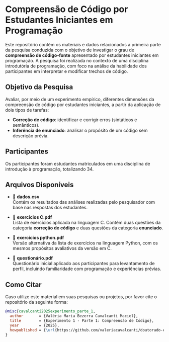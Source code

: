 # Compreensão de Código por Estudantes Iniciantes em Programação

Este repositório contém os materiais e dados relacionados à primeira parte da pesquisa conduzida com o objetivo de investigar o grau de **compreensão de código-fonte** apresentado por estudantes iniciantes em programação. A pesquisa foi realizada no contexto de uma disciplina introdutória de programação, com foco na análise da habilidade dos participantes em interpretar e modificar trechos de código.

## Objetivo da Pesquisa

Avaliar, por meio de um experimento empírico, diferentes dimensões da compreensão de código por estudantes iniciantes, a partir da aplicação de dois tipos de tarefas:

- **Correção de código**: identificar e corrigir erros (sintáticos e semânticos).
- **Inferência de enunciado**: analisar o propósito de um código sem descrição prévia.

## Participantes

Os participantes foram estudantes matriculados em uma disciplina de introdução à programação, totalizando 34.

## Arquivos Disponíveis

- 📄 **dados.csv**  
  Contém os resultados das análises realizadas pelo pesquisador com base nas respostas dos estudantes. 

- 📘 **exercícios C.pdf**  
  Lista de exercícios aplicada na linguagem C. Contém duas questões da categoria **correção de código** e duas questões da categoria **enunciado**.

- 🐍 **exercícios python.pdf**  
  Versão alternativa da lista de exercícios na linguagem Python, com os mesmos propósitos avaliativos da versão em C.

- 📝 **questionário.pdf**  
  Questionário inicial aplicado aos participantes para levantamento de perfil, incluindo familiaridade com programação e experiências prévias.

## Como Citar

Caso utilize este material em suas pesquisas ou projetos, por favor cite o repositório da seguinte forma:

```bibtex
@misc{cavalcanti2025experimento_parte_1,
  author       = {Valéria Maria Bezerra Cavalcanti Maciel},
  title        = {Experimento 1 - Parte 1: Compreensão de Código},
  year         = {2025},
  howpublished = {\url{https://github.com/valeriacavalcanti/doutorado-experimento-1-parte-1}}
}
